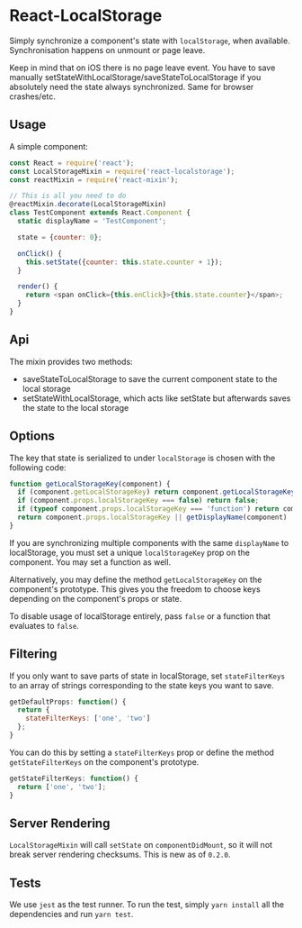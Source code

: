 React-LocalStorage
==================

Simply synchronize a component's state with `localStorage`, when available. Synchronisation happens on unmount or page leave.

Keep in mind that on iOS there is no page leave event. You have to save manually setStateWithLocalStorage/saveStateToLocalStorage if you absolutely
need the state always synchronized. Same for browser crashes/etc.

Usage
-----

A simple component:

```javascript
const React = require('react');
const LocalStorageMixin = require('react-localstorage');
const reactMixin = require('react-mixin');

// This is all you need to do
@reactMixin.decorate(LocalStorageMixin)
class TestComponent extends React.Component {
  static displayName = 'TestComponent';

  state = {counter: 0};

  onClick() {
    this.setState({counter: this.state.counter + 1});
  }

  render() {
    return <span onClick={this.onClick}>{this.state.counter}</span>;
  }
}
```

Api
-------
The mixin provides two methods:
- saveStateToLocalStorage to save the current component state to the local storage
- setStateWithLocalStorage, which acts like setState but afterwards saves the state to the local storage

Options
-------

The key that state is serialized to under `localStorage` is chosen with the following code:

```javascript
function getLocalStorageKey(component) {
  if (component.getLocalStorageKey) return component.getLocalStorageKey();
  if (component.props.localStorageKey === false) return false;
  if (typeof component.props.localStorageKey === 'function') return component.props.localStorageKey.call(component);
  return component.props.localStorageKey || getDisplayName(component) || 'react-localstorage';
}
```

If you are synchronizing multiple components with the same `displayName` to localStorage,
you must set a unique `localStorageKey` prop on the component. You may set a function as well.

Alternatively, you may define the method `getLocalStorageKey` on the component's prototype.
This gives you the freedom to choose keys depending on the component's props or state.

To disable usage of localStorage entirely, pass `false` or a function that evaluates to `false`.

Filtering
---------
If you only want to save parts of state in localStorage, set `stateFilterKeys` to an array of strings corresponding to the state keys you want to save.

```javascript
getDefaultProps: function() {
  return {
    stateFilterKeys: ['one', 'two']
  };
}
```
You can do this by setting a `stateFilterKeys` prop or define the method `getStateFilterKeys` on the component's prototype.

```javascript
getStateFilterKeys: function() {
  return ['one', 'two'];
}
```


Server Rendering
----------------

`LocalStorageMixin` will call `setState` on `componentDidMount`, so it will not break server rendering
checksums. This is new as of `0.2.0`.


Tests
------

We use `jest` as the test runner. To run the test, simply `yarn install` all the dependencies and run `yarn test`.
